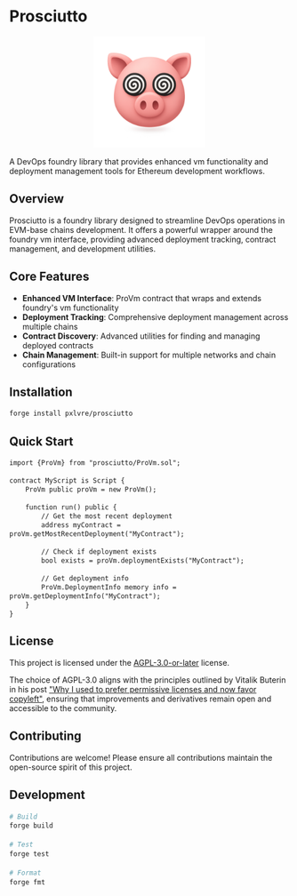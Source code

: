 # Prosciutto

<div align="center">
  <img src="public/prosciutto.png" alt="Prosciutto Logo" width="200"/>
</div>

A DevOps foundry library that provides enhanced vm functionality and deployment management tools for Ethereum development workflows.

## Overview

Prosciutto is a foundry library designed to streamline DevOps operations in EVM-base chains development. It offers a powerful wrapper around the foundry vm interface, providing advanced deployment tracking, contract management, and development utilities.

## Core Features

- **Enhanced VM Interface**: ProVm contract that wraps and extends foundry's vm functionality
- **Deployment Tracking**: Comprehensive deployment management across multiple chains
- **Contract Discovery**: Advanced utilities for finding and managing deployed contracts
- **Chain Management**: Built-in support for multiple networks and chain configurations

## Installation

```bash
forge install pxlvre/prosciutto
```

## Quick Start

```solidity
import {ProVm} from "prosciutto/ProVm.sol";

contract MyScript is Script {
    ProVm public proVm = new ProVm();

    function run() public {
        // Get the most recent deployment
        address myContract = proVm.getMostRecentDeployment("MyContract");

        // Check if deployment exists
        bool exists = proVm.deploymentExists("MyContract");

        // Get deployment info
        ProVm.DeploymentInfo memory info = proVm.getDeploymentInfo("MyContract");
    }
}
```

## License

This project is licensed under the [AGPL-3.0-or-later](LICENSE) license.

The choice of AGPL-3.0 aligns with the principles outlined by Vitalik Buterin in his post ["Why I used to prefer permissive licenses and now favor copyleft"](https://vitalik.eth.limo/general/2025/07/07/copyleft.html), ensuring that improvements and derivatives remain open and accessible to the community.

## Contributing

Contributions are welcome! Please ensure all contributions maintain the open-source spirit of this project.

## Development

```bash
# Build
forge build

# Test
forge test

# Format
forge fmt
```
